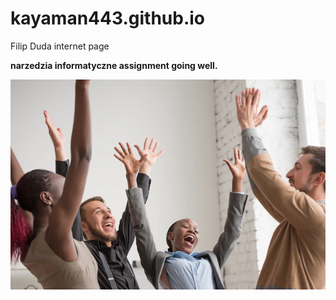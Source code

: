 # kayaman443.github.io
Filip Duda internet page


__narzedzia informatyczne assignment going well.__

![__Me right now.__](celebration.jpg)
